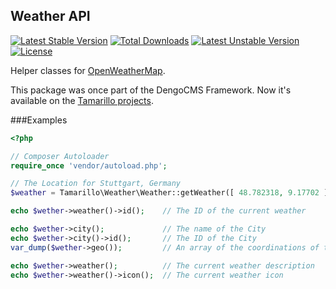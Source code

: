 ## Weather API

[![Latest Stable Version](https://poser.pugx.org/tamarillo/weather/v/stable.svg)](https://packagist.org/packages/tamarillo/weather) [![Total Downloads](https://poser.pugx.org/tamarillo/weather/downloads.svg)](https://packagist.org/packages/tamarillo/weather) [![Latest Unstable Version](https://poser.pugx.org/tamarillo/weather/v/unstable.svg)](https://packagist.org/packages/tamarillo/weather) [![License](https://poser.pugx.org/tamarillo/weather/license.svg)](https://packagist.org/packages/tamarillo/weather)

Helper classes for [OpenWeatherMap](http://openweathermap.org/API).

This package was once part of the DengoCMS Framework. Now it's available on the [Tamarillo projects](https://github.com/tamarillo).


###Examples
```php
<?php

// Composer Autoloader
require_once 'vendor/autoload.php';

// The Location for Stuttgart, Germany
$weather = Tamarillo\Weather\Weather::getWeather([ 48.782318, 9.17702 ];

echo $wether->weather()->id();    // The ID of the current weather

echo $wether->city();             // The name of the City
echo $wether->city()->id();       // The ID of the City
var_dump($wether->geo());         // An array of the coordinations of the City

echo $wether->weather();          // The current weather description
echo $wether->weather()->icon();  // The current weather icon
```

